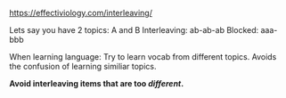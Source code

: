 https://effectiviology.com/interleaving/

Lets say you have 2 topics: A and B
Interleaving: ab-ab-ab
Blocked: aaa-bbb

When learning language: 
Try to learn vocab from different topics.
Avoids the confusion of learning similiar topics.

**Avoid interleaving items that are too _different_.**